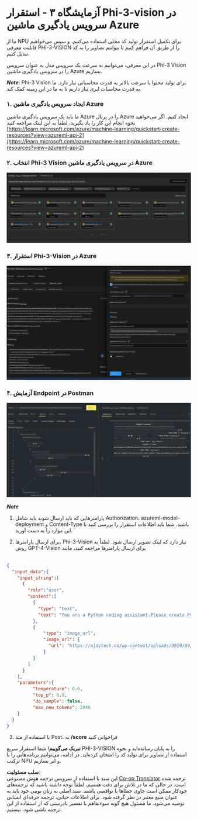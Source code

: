 <!--
CO_OP_TRANSLATOR_METADATA:
{
  "original_hash": "20cb4e6ac1686248e8be913ccf6c2bc2",
  "translation_date": "2025-07-17T04:31:02+00:00",
  "source_file": "md/02.Application/02.Code/Phi3/VSCodeExt/HOL/Apple/03.DeployPhi3VisionOnAzure.md",
  "language_code": "fa"
}
-->
# **آزمایشگاه ۳ - استقرار Phi-3-vision در سرویس یادگیری ماشین Azure**

ما از NPU برای تکمیل استقرار تولید کد محلی استفاده می‌کنیم، و سپس می‌خواهیم قابلیت معرفی PHI-3-VISION را از طریق آن فراهم کنیم تا بتوانیم تصاویر را به کد تبدیل کنیم.

در این معرفی، می‌توانیم به سرعت یک سرویس مدل به عنوان سرویس Phi-3 Vision را در سرویس یادگیری ماشین Azure بسازیم.

***Note***: Phi-3 Vision برای تولید محتوا با سرعت بالاتر به قدرت محاسباتی نیاز دارد. ما به قدرت محاسبات ابری نیاز داریم تا به ما در این زمینه کمک کند.

### **۱. ایجاد سرویس یادگیری ماشین Azure**

ما باید یک سرویس یادگیری ماشین Azure را در پرتال Azure ایجاد کنیم. اگر می‌خواهید نحوه انجام این کار را یاد بگیرید، لطفاً به این لینک مراجعه کنید [https://learn.microsoft.com/azure/machine-learning/quickstart-create-resources?view=azureml-api-2](https://learn.microsoft.com/azure/machine-learning/quickstart-create-resources?view=azureml-api-2)

### **۲. انتخاب Phi-3 Vision در سرویس یادگیری ماشین Azure**

![Catalog](../../../../../../../../../translated_images/vison_catalog.f979823d5bde8aef2c37a3a9686f6c5d0c521f93730447798ea6fb580091443f.fa.png)

### **۳. استقرار Phi-3-Vision در Azure**

![Deploy](../../../../../../../../../translated_images/vision_deploy.a8114ccd849a957272bf30959bdef166b21a0fac4c4f0129dab0106b97104772.fa.png)

### **۴. آزمایش Endpoint در Postman**

![Test](../../../../../../../../../translated_images/vision_test.0b9c1b1d414131d03398c88fc1b79d839e7946c2ae5c9fd170a2894c271e2993.fa.png)

***Note***

1. پارامترهایی که باید ارسال شوند باید شامل Authorization، azureml-model-deployment و Content-Type باشند. شما باید اطلاعات استقرار را بررسی کنید تا این موارد را به دست آورید.

2. برای ارسال پارامترها، Phi-3-Vision نیاز دارد که لینک تصویر ارسال شود. لطفاً به روش GPT-4-Vision برای ارسال پارامترها مراجعه کنید، مانند

```json

{
  "input_data":{
    "input_string":[
      {
        "role":"user",
        "content":[ 
          {
            "type": "text",
            "text": "You are a Python coding assistant.Please create Python code for image "
          },
          {
              "type": "image_url",
              "image_url": {
                "url": "https://ajaytech.co/wp-content/uploads/2019/09/index.png"
              }
          }
        ]
      }
    ],
    "parameters":{
          "temperature": 0.6,
          "top_p": 0.9,
          "do_sample": false,
          "max_new_tokens": 2048
    }
  }
}

```

3. با استفاده از متد Post، به **/score** فراخوانی کنید

**تبریک می‌گوییم**! شما استقرار سریع PHI-3-VISION را به پایان رسانده‌اید و نحوه استفاده از تصاویر برای تولید کد را امتحان کرده‌اید. در ادامه، می‌توانیم برنامه‌هایی را با ترکیب NPU و ابر بسازیم.

**سلب مسئولیت**:  
این سند با استفاده از سرویس ترجمه هوش مصنوعی [Co-op Translator](https://github.com/Azure/co-op-translator) ترجمه شده است. در حالی که ما در تلاش برای دقت هستیم، لطفاً توجه داشته باشید که ترجمه‌های خودکار ممکن است حاوی خطاها یا نواقصی باشند. سند اصلی به زبان بومی خود باید به عنوان منبع معتبر در نظر گرفته شود. برای اطلاعات حیاتی، ترجمه حرفه‌ای انسانی توصیه می‌شود. ما مسئول هیچ گونه سوءتفاهم یا تفسیر نادرستی که از استفاده از این ترجمه ناشی شود، نیستیم.